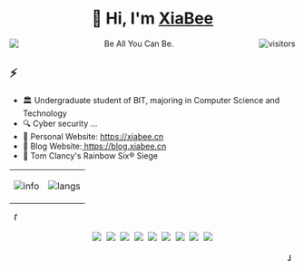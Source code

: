 <h1 align=center>👋 Hi, I'm <a href="https://xiabee.cn/">XiaBee</a></h2>



<p align=center>
  <a href="https://blog.xiabee.cn">
    <img align=left href="https://blog.xiabee.cn" src="https://img.shields.io/badge/cs-notes-blue">
  </a>
  Be All You Can Be.
  <img align="right" src="https://visitor-badge.glitch.me/badge?page_id=xiabee.xiabee" alt="visitors"></p> 


<h2>⚡️ </h2>

<ul>
<li>🏛️ Undergraduate student of BIT, majoring in Computer Science and Technology</li>
<li>🔍 Cyber security ... </li>
    <li>🌟 Personal Website: <a href="https://xiabee.cn">https://xiabee.cn</a></li>
    <li>🌟 Blog Website:<a href="https://blog.xiabee.cn"> https://blog.xiabee.cn</a></li>
<li>🚷 Tom Clancy's Rainbow Six® Siege</li>
</ul>









<div align="center">
<table border="0">
<tr>
<td>

![info](https://github-readme-stats.vercel.app/api?username=xiabee&show_icons=true&hide_border=true&count_private=true&hide=prs&theme=&bg_color=00000000)

</td>
<td>

![langs](https://github-readme-stats.vercel.app/api/top-langs/?username=xiabee&theme=&layout=compact&hide_border=true&bg_color=00000000)

</td>
</table>
</div>



<p align="left"><strong><samp>「</samp></strong></p><p align="center">
    <samp>
      <img src="https://img.shields.io/badge/C-a8b9cc.svg?&style=for-the-badge&logo=c&logoColor=black">
      <img src="https://img.shields.io/badge/c++-00599C.svg?&style=for-the-badge&logo=c%2b%2b&logoColor=white">
      <img src="https://img.shields.io/badge/python-3776AB.svg?&style=for-the-badge&logo=python&logoColor=white">
      <img src="https://img.shields.io/badge/markdown-48ac98.svg?&style=for-the-badge&logo=markdown&logoColor=white">
      <img src="https://img.shields.io/badge/shell_script%20-5d87bf.svg?&style=for-the-badge&logo=gnu-bash&logoColor=white">
      <img src="https://img.shields.io/badge/Docker-2496ED.svg?&style=for-the-badge&logo=docker&logoColor=white">
      <img src="https://img.shields.io/badge/Vim-019733.svg?&style=for-the-badge&logo=vim&logoColor=white">
      <img src="https://img.shields.io/badge/VS%20Code-007ACC.svg?&style=for-the-badge&logo=visual-studio-code&logoColor=white">
      <img src="https://img.shields.io/badge/chrome-f7df1e.svg?&style=for-the-badge&logo=google-chrome&logoColor=black">
    </samp>
    <br>
</p><p align="right"><strong><samp>」</samp></strong></p>
